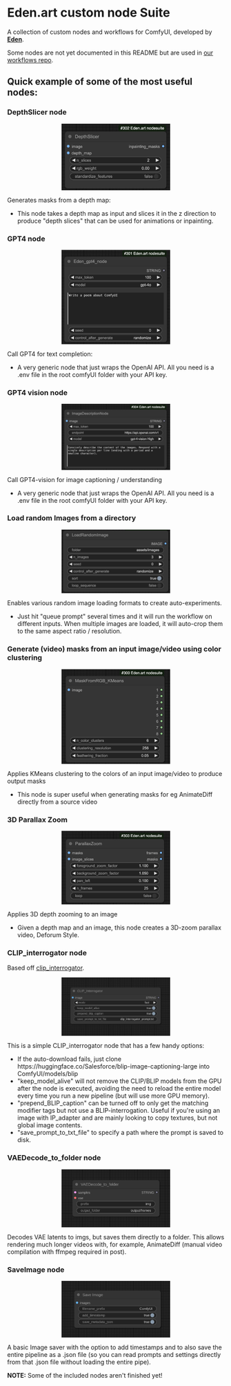 # Eden.art custom node Suite

A collection of custom nodes and workflows for ComfyUI, developed by [**Eden**](https://www.eden.art/).

Some nodes are not yet documented in this README but are used in [our workflows repo](https://github.com/edenartlab/workflows).


## Quick example of some of the most useful nodes:

<h3>DepthSlicer node</h3>
<img src="assets/depthslicer.jpg" alt="DepthSlicer Node" style="display: block; margin: auto; width: 50%;">
<p>Generates masks from a depth map:</p>
<ul>
    <li>This node takes a depth map as input and slices it in the z direction to produce "depth slices" that can be used for animations or inpainting.</li>
</ul>

<h3>GPT4 node</h3>
<img src="assets/eden_gpt4_node.jpg" alt="GPT4 Node" style="display: block; margin: auto; width: 50%;">
<p>Call GPT4 for text completion:</p>
<ul>
    <li>A very generic node that just wraps the OpenAI API. All you need is a .env file in the root comfyUI folder with your API key.</li>
</ul>

<h3>GPT4 vision node</h3>
<img src="assets/imagedescriptionnode.jpg" alt="GPT4 Vision Node" style="display: block; margin: auto; width: 50%;">
<p>Call GPT4-vision for image captioning / understanding</p>
<ul>
    <li>A very generic node that just wraps the OpenAI API. All you need is a .env file in the root comfyUI folder with your API key.</li>
</ul>

<h3>Load random Images from a directory</h3>
<img src="assets/loadrandomimage.jpg" alt="LoadRandomImage Node" style="display: block; margin: auto; width: 50%;">
<p>Enables various random image loading formats to create auto-experiments.</p>
<ul>
    <li> Just hit "queue prompt" several times and it will run the workflow on different inputs. When multiple images are loaded, it will auto-crop them to the same aspect ratio / resolution.</li>
</ul>

<h3>Generate (video) masks from an input image/video using color clustering</h3>
<img src="assets/maskfromrgb_kmeans.jpg" alt="maskfromrgb_kmeans Node" style="display: block; margin: auto; width: 50%;">
<p>Applies KMeans clustering to the colors of an input image/video to produce output masks</p>
<ul>
    <li> This node is super useful when generating masks for eg AnimateDiff directly from a source video</li>
</ul>

<h3>3D Parallax Zoom</h3>
<img src="assets/parallaxzoom.jpg" alt="maskfromrgb_kmeans Node" style="display: block; margin: auto; width: 50%;">
<p>Applies 3D depth zooming to an image</p>
<ul>
    <li>Given a depth map and an image, this node creates a 3D-zoom parallax video, Deforum Style.</li>
</ul>

<h3>CLIP_interrogator node</h3>
<p>Based off <a href="https://github.com/pharmapsychotic/clip-interrogator">clip_interrogator</a>.</p>
<img src="assets/CLIP_interrogator.png" alt="CLIP Interrogator Node Image" style="display: block; margin: auto; width: 50%;">
<p>This is a simple CLIP_interrogator node that has a few handy options:</p>
<ul>
    <li>If the auto-download fails, just clone https://huggingface.co/Salesforce/blip-image-captioning-large into ComfyUI/models/blip </li>
    <li>"keep_model_alive" will not remove the CLIP/BLIP models from the GPU after the node is executed, avoiding the need to reload the entire model every time you run a new pipeline (but will use more GPU memory).</li>
    <li>"prepend_BLIP_caption" can be turned off to only get the matching modifier tags but not use a BLIP-interrogation. Useful if you're using an image with IP_adapter and are mainly looking to copy textures, but not global image contents.</li>
    <li>"save_prompt_to_txt_file" to specify a path where the prompt is saved to disk.</li>
</ul>

<h3>VAEDecode_to_folder node</h3>
<img src="assets/VAEDecode_to_folder.png" alt="VAE Decode to Folder Node Image" style="display: block; margin: auto; width: 50%;">
<p>Decodes VAE latents to imgs, but saves them directly to a folder. This allows rendering much longer videos with, for example, AnimateDiff (manual video compilation with ffmpeg required in post).</p>

<h3>SaveImage node</h3>
<img src="assets/SaveImage.png" alt="Save Image Node Image" style="display: block; margin: auto; width: 50%;">
<p>A basic Image saver with the option to add timestamps and to also save the entire pipeline as a .json file (so you can read prompts and settings directly from that .json file without loading the entire pipe).</p>

<p><strong>NOTE:</strong> Some of the included nodes aren't finished yet!</p>

